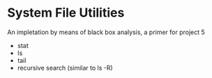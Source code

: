 # System File Utilities

An impletation by means of black box analysis, a primer for project 5
- stat
- ls
- tail
- recursive search (similar to ls -R)